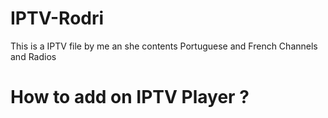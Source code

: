 # IPTV-Rodri

This is a IPTV file by me an she contents Portuguese and French Channels and Radios

# How to add on IPTV Player ?

